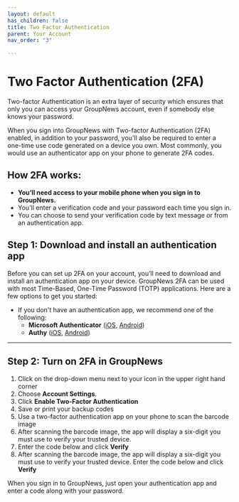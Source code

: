 ```yaml
---
layout: default
has_children: false
title: Two Factor Authentication
parent: Your Account
nav_order: "3"

---
```

# Two Factor Authentication (2FA)

Two-factor Authentication is an extra layer of security which ensures that only you can access your GroupNews account, even if somebody else knows your password.

When you sign into GroupNews with Two-factor Authentication (2FA) enabled, in addition to your password, you'll also be required to enter a one-time use code generated on a device you own. Most commonly, you would use an authenticator app on your phone to generate 2FA codes.

## How 2FA works:

* **You’ll need access to your mobile phone when you sign in to GroupNews.**
* You'll enter a verification code and your password each time you sign in.
* You can choose to send your verification code by text message or from an authentication app.

## Step 1: Download and install an authentication app

Before you can set up 2FA on your account, you’ll need to download and install an authentication app on your device. GroupNews 2FA can be used with most Time-Based, One-Time Password (TOTP) applications. Here are a few options to get you started:

* If you don't have an authentication app, we recommend one of the following:
  * **Microsoft Authenticator** ([iOS](https://apps.apple.com/app/id983156458), [Android](https://play.google.com/store/apps/details?id=com.azure.authenticator))
  * **Authy** ([iOS](https://apps.apple.com/us/app/authy/id494168017), [Android](https://play.google.com/store/apps/details?id=com.authy.authy))

***

## Step 2: Turn on 2FA in GroupNews

1. Click on the drop-down menu next to your icon in the upper right hand corner
2. Choose **Account Settings**.
3. Click **Enable Two-Factor Authentication**
4. Save or print your backup codes
5. Use a two-factor authentication app on your phone to scan the barcode image
6. After scanning the barcode image, the app will display a six-digit you must use to verify your trusted device. 
7. Enter the code below and click **Verify**
8. After scanning the barcode image, the app will display a six-digit you must use to verify your trusted device. Enter the code below and click **Verify**

When you sign in to GroupNews, just open your authentication app and enter a code along with your password.